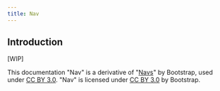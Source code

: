 ```yaml
---
title: Nav
---
```


## Introduction

[WIP]

<div class="alert alert-secondary" role="alert">

This documentation "Nav" is a derivative of "[Navs](http://getbootstrap.com/docs/4.1/components/navs/)"
by Bootstrap, used under [CC BY 3.0](https://creativecommons.org/licenses/by/3.0/).
"Nav" is licensed under [CC BY 3.0](https://creativecommons.org/licenses/by/3.0/) by Bootstrap.
</div>

